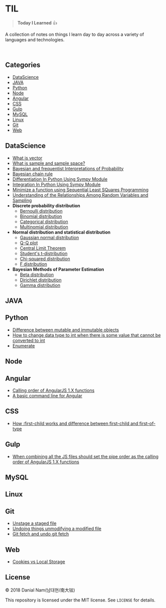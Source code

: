 # TIL

> **Today I Learned** :+1:

 A collection of notes on things I learn day to day across a
variety of languages and technologies.

<br/>

<!-- --- -->

## Categories

* [DataScience](#datascience)
* [JAVA](#java)
* [Python](#python)
* [Node](#node)
* [Angular](#angular)
* [CSS](#css)
* [Gulp](#gulp)
* [MySQL](#mysql)
* [Linux](#linux)
* [Git](#git)
* [Web](#web)

<!-- --- -->

## DataScience
- [What is vector](dataScience/what-is-vector.md)
- [What is sample and sample space?](dataScience/what-is-sample-and-sample-space.md)
- [Bayesian and frequentist Interpretations of Probability](dataScience/bayesian-and-frequentist-interpretations-of-probability.md)
- [Bayesian chain rule](dataScience/bayesian-chain-rule.md)
- [Differentiation In Python Using Sympy Module](dataScience/differentiation-in-python-using-sympy-module.md)
- [Integration In Python Using Sympy Module](dataScience/integration-in-python-using-sympy-module.md)
- [Minimize a function using Sequential Least SQuares Programming](dataScience/minimize-a-function-using-sequential-least-squares-programming.md)
- [Understanding of the Relationships Among Random Variables and Sampling](dataScience/understanding-of-the-relationships-among-random-variables-and-sampling.md)
- **Discrete probability distribution**
  + [Bernoulli distribution](dataScience/bernoulli-distribution.md)
  + [Binomial distribution](dataScience/binomial-distribution.md)
  + [Categorical distribution](dataScience/categorical-distribution.md)
  + [Multinomial distribution](dataScience/multinomial-distribution.md)
- **Normal distribution and statistical distribution**
  + [Gaussian normal distribution](dataScience/gaussian-normal-distribution.md)
  + [Q-Q plot](dataScience/q-q-plot.md)
  + [Central Limit Theorem](dataScience/central-limit-theorem.md)
  + [Student's t-distribution](dataScience/students-t-distribution.md)
  + [Chi-squared distribution](dataScience/chi-squared-distribution.md)
  + [F distribution](dataScience/f-distribution.md)
- **Bayesian Methods of Parameter Estimation**
  + [Beta distribution](dataScience/beta-distribution.md)
  + [Dirichlet distribution](dataScience/dirichlet-distribution.md)
  + [Gamma distribution](dataScience/gamma-distribution.md)


## JAVA

## Python
- [Difference between mutable and immutable objects](python/difference-between-mutable-and-immutable-objects.md)
- [How to change data type to int when there is some value that cannot be converted to int](python/how-to-change-data-type-to-int-when-there-is-some-value-that-cannot-be-converted-to-int.md)
- [Enumerate](python/enumerate.md)

## Node

## Angular
- [Calling order of AngularJS 1.X functions](angular/calling-order-of-AngularJS-functions.md)
- [A basic command line for Angular](angular/a-basic-command-line-for-Angular.md)

## CSS
- [How :first-child works and difference between first-child and first-of-type](css/how-first-child-works-and-difference-between-first-child-and-first-of-type.md)

## Gulp
- [When combining all the JS files should set the pipe order as the calling order of AngularJS 1.X functions](gulp/setting-the-pipe-order-as-the-calling-order-of-angluarjs.md)

## MySQL

## Linux

## Git
- [Unstage a staged file](git/unstage-a-staged-file.md)
- [Undoing things unmodifying a modified file](git/undoing-things-unmodifying-a-modified-file.md)
- [Git fetch and undo git fetch](git/git-fetch-and-undo-git-fetch.md)

## Web
- [Cookies vs Local Storage](web/cookies-vs-local-storage.md)

## License

&copy; 2018 Danial Nam(남대현/南大铉)

This repository is licensed under the MIT license. See `LICENSE` for
details.
